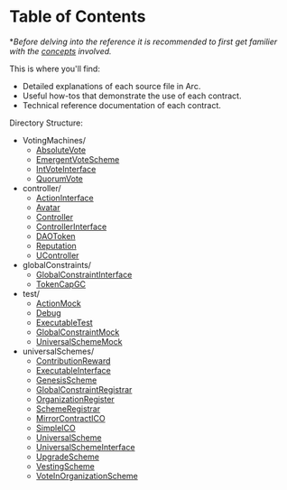 # Table of Contents
**Before delving into the reference it is recommended to first get familier with the [concepts](../concepts.md) involved.*

This is where you'll find:
- Detailed explanations of each source file in Arc.
- Useful how-tos that demonstrate the use of each contract.
- Technical reference documentation of each contract.

Directory Structure:
- VotingMachines/ 
  - [AbsoluteVote](VotingMachines/AbsoluteVote.md)
  - [EmergentVoteScheme](VotingMachines/EmergentVoteScheme.md)
  - [IntVoteInterface](VotingMachines/IntVoteInterface.md)
  - [QuorumVote](VotingMachines/QuorumVote.md)
- controller/ 
  - [ActionInterface](controller/ActionInterface.md)
  - [Avatar](controller/Avatar.md)
  - [Controller](controller/Controller.md)
  - [ControllerInterface](controller/ControllerInterface.md)
  - [DAOToken](controller/DAOToken.md)
  - [Reputation](controller/Reputation.md)
  - [UController](controller/UController.md)
- globalConstraints/ 
  - [GlobalConstraintInterface](globalConstraints/GlobalConstraintInterface.md)
  - [TokenCapGC](globalConstraints/TokenCapGC.md)
- test/ 
  - [ActionMock](test/ActionMock.md)
  - [Debug](test/Debug.md)
  - [ExecutableTest](test/ExecutableTest.md)
  - [GlobalConstraintMock](test/GlobalConstraintMock.md)
  - [UniversalSchemeMock](test/UniversalSchemeMock.md)
- universalSchemes/ 
  - [ContributionReward](universalSchemes/ContributionReward.md)
  - [ExecutableInterface](universalSchemes/ExecutableInterface.md)
  - [GenesisScheme](universalSchemes/GenesisScheme.md)
  - [GlobalConstraintRegistrar](universalSchemes/GlobalConstraintRegistrar.md)
  - [OrganizationRegister](universalSchemes/OrganizationRegister.md)
  - [SchemeRegistrar](universalSchemes/SchemeRegistrar.md)
  - [MirrorContractICO](universalSchemes/MirrorContractICO.md)
  - [SimpleICO](universalSchemes/SimpleICO.md)
  - [UniversalScheme](universalSchemes/UniversalScheme.md)
  - [UniversalSchemeInterface](universalSchemes/UniversalSchemeInterface.md)
  - [UpgradeScheme](universalSchemes/UpgradeScheme.md)
  - [VestingScheme](universalSchemes/VestingScheme.md)
  - [VoteInOrganizationScheme](universalSchemes/VoteInOrganizationScheme.md)
